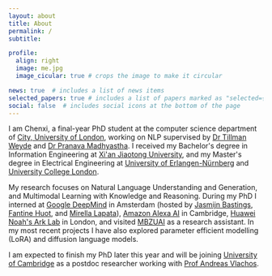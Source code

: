 ```yaml
---
layout: about
title: About
permalink: /
subtitle: 

profile:
  align: right
  image: me.jpg
  image_cicular: true # crops the image to make it circular

news: true  # includes a list of news items
selected_papers: true # includes a list of papers marked as "selected={true}"
social: false  # includes social icons at the bottom of the page
---
```


I am Chenxi, a final-year PhD student at the computer science department of [City, University of London](https://www.city.ac.uk/), working on NLP supervised by [Dr Tillman Weyde](https://www.city.ac.uk/about/people/academics/tillman-weyde) and [Dr Pranava Madhyastha](https://www.city.ac.uk/about/people/academics/pranava-madhyastha).
I received my Bachelor's degree in Information Engineering at [Xi'an Jiaotong University](http://en.xjtu.edu.cn/), and my Master's 
degree in Electrical Engineering at [University of Erlangen-Nürnberg](https://www.fau.eu/) and [University College London](https://www.ucl.ac.uk/).

My research focuses on Natural Language Understanding and Generation, and Multimodal Learning with Knowledge and Reasoning.
During my PhD I interned at [Google DeepMind](https://www.deepmind.com/) in Amsterdam (hosted by [Jasmijn Bastings](https://jasmijn.ninja/), [Fantine Huot](https://scholar.google.com/citations?user=79VvQLMAAAAJ&hl=en), and [Mirella Lapata](https://scholar.google.com/citations?user=j67B9Q4AAAAJ&hl=en)), [Amazon Alexa AI](https://amazon.jobs/en-gb/landing_pages/Cambridge) in Cambridge, [Huawei Noah's Ark Lab](https://noahlab.com.hk/) in London, and visited [MBZUAI](https://mbzuai.ac.ae/) as a research assistant.
In my most recent projects I have also explored parameter efficient modelling (LoRA) and diffusion language models.

I am expected to finish my PhD later this year and will be joining [University of Cambridge](https://www.cst.cam.ac.uk/about) as a postdoc researcher working with [Prof Andreas Vlachos](https://www.cst.cam.ac.uk/people/av308).